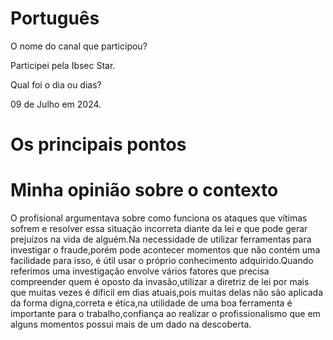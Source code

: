 # Português


O nome do canal que participou?

Participei pela Ibsec Star.

Qual foi o dia ou dias?

09 de Julho em 2024.

# Os principais pontos


# Minha opinião sobre o contexto

<p>O profisional argumentava sobre como funciona os ataques que vítimas  sofrem e resolver essa situação incorreta diante da lei e que pode gerar prejuízos na vida de alguém.Na necessidade de utilizar ferramentas para investigar o fraude,porém pode acontecer momentos que não contém uma facilidade para isso, é útil usar o próprio conhecimento adquirido.Quando referimos uma investigação envolve vários fatores que precisa compreender quem é oposto da invasão,utilizar a diretriz de lei por mais que muitas vezes é dificil em dias atuais,pois  muitas delas não são aplicada da forma digna,correta e ética,na utilidade de uma boa ferramenta é importante para o trabalho,confiança ao realizar o profissionalismo que em alguns  momentos possui mais de um dado na descoberta.</p>
